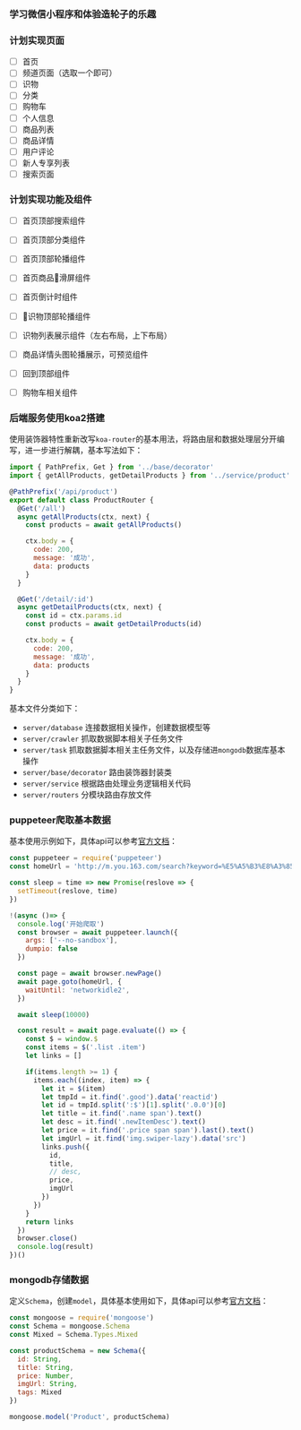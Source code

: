 ### 学习微信小程序和体验造轮子的乐趣

### 计划实现页面

- [ ] 首页
- [ ] 频道页面（选取一个即可）
- [ ] 识物
- [ ] 分类
- [ ] 购物车
- [ ] 个人信息
- [ ] 商品列表
- [ ] 商品详情
- [ ] 用户评论
- [ ] 新人专享列表
- [ ] 搜索页面

### 计划实现功能及组件

- [ ] 首页顶部搜索组件
- [ ] 首页顶部分类组件
- [ ] 首页顶部轮播组件
- [ ] 首页商品滑屏组件
- [ ] 首页倒计时组件

- [ ] 识物顶部轮播组件
- [ ] 识物列表展示组件（左右布局，上下布局）

- [ ] 商品详情头图轮播展示，可预览组件
- [ ] 回到顶部组件
- [ ] 购物车相关组件

### 后端服务使用koa2搭建

使用装饰器特性重新改写`koa-router`的基本用法，将路由层和数据处理层分开编写，进一步进行解耦，基本写法如下：
```js
import { PathPrefix, Get } from '../base/decorator'
import { getAllProducts, getDetailProducts } from '../service/product'

@PathPrefix('/api/product')
export default class ProductRouter {
  @Get('/all')
  async getAllProducts(ctx, next) {
    const products = await getAllProducts()

    ctx.body = {
      code: 200,
      message: '成功',
      data: products
    }
  }

  @Get('/detail/:id')
  async getDetailProducts(ctx, next) {
    const id = ctx.params.id
    const products = await getDetailProducts(id)

    ctx.body = {
      code: 200,
      message: '成功',
      data: products
    }
  }
}
```

基本文件分类如下：

* `server/database` 连接数据相关操作，创建数据模型等
* `server/crawler` 抓取数据脚本相关子任务文件
* `server/task` 抓取数据脚本相关主任务文件，以及存储进`mongodb`数据库基本操作
* `server/base/decorator` 路由装饰器封装类
* `server/service` 根据路由处理业务逻辑相关代码
* `server/routers` 分模块路由存放文件

### puppeteer爬取基本数据

基本使用示例如下，具体api可以参考[官方文档](https://github.com/GoogleChrome/puppeteer)：

```js
const puppeteer = require('puppeteer')
const homeUrl = 'http://m.you.163.com/search?keyword=%E5%A5%B3%E8%A3%85&_stat_search=autoComplete'

const sleep = time => new Promise(reslove => {
  setTimeout(reslove, time)
})

!(async ()=> {
  console.log('开始爬取')
  const browser = await puppeteer.launch({
    args: ['--no-sandbox'],
    dumpio: false
  })

  const page = await browser.newPage()
  await page.goto(homeUrl, {
    waitUntil: 'networkidle2',
  })

  await sleep(10000)

  const result = await page.evaluate(() => {
    const $ = window.$
    const items = $('.list .item')
    let links = []

    if(items.length >= 1) {
      items.each((index, item) => {
        let it = $(item)
        let tmpId = it.find('.good').data('reactid')
        let id = tmpId.split(':$')[1].split('.0.0')[0]
        let title = it.find('.name span').text()
        let desc = it.find('.newItemDesc').text()
        let price = it.find('.price span span').last().text()
        let imgUrl = it.find('img.swiper-lazy').data('src')
        links.push({
          id,
          title,
          // desc,
          price,
          imgUrl
        })
      })
    }
    return links
  })
  browser.close()
  console.log(result)
})()
```

### mongodb存储数据

定义`Schema`，创建`model`，具体基本使用如下，具体api可以参考[官方文档](https://github.com/Automattic/mongoose)：

```js
const mongoose = require('mongoose')
const Schema = mongoose.Schema
const Mixed = Schema.Types.Mixed

const productSchema = new Schema({
  id: String,
  title: String,
  price: Number,
  imgUrl: String,
  tags: Mixed
})

mongoose.model('Product', productSchema)
```
